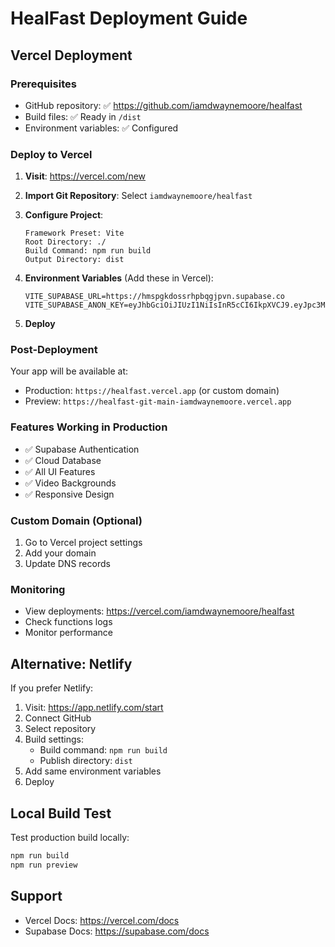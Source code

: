 # HealFast Deployment Guide

## Vercel Deployment

### Prerequisites
- GitHub repository: ✅ https://github.com/iamdwaynemoore/healfast
- Build files: ✅ Ready in `/dist`
- Environment variables: ✅ Configured

### Deploy to Vercel

1. **Visit**: https://vercel.com/new
2. **Import Git Repository**: Select `iamdwaynemoore/healfast`
3. **Configure Project**:
   ```
   Framework Preset: Vite
   Root Directory: ./
   Build Command: npm run build
   Output Directory: dist
   ```

4. **Environment Variables** (Add these in Vercel):
   ```
   VITE_SUPABASE_URL=https://hmspgkdossrhpbqgjpvn.supabase.co
   VITE_SUPABASE_ANON_KEY=eyJhbGciOiJIUzI1NiIsInR5cCI6IkpXVCJ9.eyJpc3MiOiJzdXBhYmFzZSIsInJlZiI6Imhtc3Bna2Rvc3NyaHBicWdqcHZuIiwicm9sZSI6ImFub24iLCJpYXQiOjE3NTM5ODU2ODIsImV4cCI6MjA2OTU2MTY4Mn0.ZigPNBWrzjctFztVqbD2tzyJTs5VKkDR_kwGM80MHuU
   ```

5. **Deploy**

### Post-Deployment

Your app will be available at:
- Production: `https://healfast.vercel.app` (or custom domain)
- Preview: `https://healfast-git-main-iamdwaynemoore.vercel.app`

### Features Working in Production
- ✅ Supabase Authentication
- ✅ Cloud Database
- ✅ All UI Features
- ✅ Video Backgrounds
- ✅ Responsive Design

### Custom Domain (Optional)
1. Go to Vercel project settings
2. Add your domain
3. Update DNS records

### Monitoring
- View deployments: https://vercel.com/iamdwaynemoore/healfast
- Check functions logs
- Monitor performance

## Alternative: Netlify

If you prefer Netlify:
1. Visit: https://app.netlify.com/start
2. Connect GitHub
3. Select repository
4. Build settings:
   - Build command: `npm run build`
   - Publish directory: `dist`
5. Add same environment variables
6. Deploy

## Local Build Test

Test production build locally:
```bash
npm run build
npm run preview
```

## Support
- Vercel Docs: https://vercel.com/docs
- Supabase Docs: https://supabase.com/docs